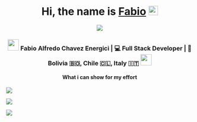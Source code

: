 <div align="center">
  <h1>Hi, the name is <a href="https://github.com/theenergici">Fabio</a> <img src="https://giphy.com/media/smoke-weed-420-ifSoGhJyBWi7Hg7fny/giphy.gif" width="25px"> </h1>
  
  <img src="https://pronoun.cyou/x/y?subject=He&object=Him&height=20"> 
</div>
<p align='center'>
   <!--<a href="https://www.linkedin.com/in/hemant-j-85518a195/"><img height="30" src="https://raw.githubusercontent.com/8bithemant/8bithemant/master/linkedin.png?raw=true"></a>&nbsp;&nbsp;
<a href="https://twitter.com/8bithemant"><img height="30" src="https://raw.githubusercontent.com/8bithemant/8bithemant/master/twitter.png?raw=true"></a>&nbsp;&nbsp;
<a href="https://dev.to/hemant"><img height="30" src="https://raw.githubusercontent.com/8bithemant/8bithemant/master/devto.png?raw=true"></a>&nbsp;&nbsp;
<a href="https://www.facebook.com/trinnwin"><img height="30" src="https://raw.githubusercontent.com/8bithemant/8bithemant/master/spotify.png?raw=true"></a>&nbsp;&nbsp;
 <a href="https://www.coffee.com/hemant"><img height="30" src="https://raw.githubusercontent.com/8bithemant/8bithemant/master/coffee.jpg?raw=true"></a>&nbsp;&nbsp;
 </p>-->
  
  <div align="center">
<h3><img src="https://media.giphy.com/media/WUlplcMpOCEmTGBtBW/giphy.gif" width="30">  Fabio Alfredo Chavez Energici | 💻 Full Stack Developer | 🦙 Bolivia 🇧🇴, Chile 🇨🇱, Italy 🇮🇹 <img src="https://media.giphy.com/media/WUlplcMpOCEmTGBtBW/giphy.gif" width="30"></h3>
</div>

<p align="center">
  <h4 align="center">What i can show for my effort</h4>
  <img align="center" src="https://github-readme-stats.vercel.app/api?username=theenergici&count_private=true&show_icons=true&theme=codeSTACKr"/>
  </p>
 <p> 
  <a href="https://wakatime.com/@theEnergici"><img align="center" src="https://github-readme-stats.vercel.app/api/wakatime?username=theEnergici&theme=codeSTACKr"/></a>
  </p>
  <p>
  <img align="center" src="https://github-readme-stats.vercel.app/api/top-langs/?username=theEnergici&langs_count=8&theme=codeSTACKr"/>
</p>




<!--
**theenergici/theenergici** is a ✨ _special_ ✨ repository because its `README.md` (this file) appears on your GitHub profile.

Here are some ideas to get you started:

- 🔭 I’m currently working on ...
- 🌱 I’m currently learning ...
- 👯 I’m looking to collaborate on ...
- 🤔 I’m looking for help with ...
- 💬 Ask me about ...
- 📫 How to reach me: ...
- 😄 Pronouns: ...
- ⚡ Fun fact: ...
-->
